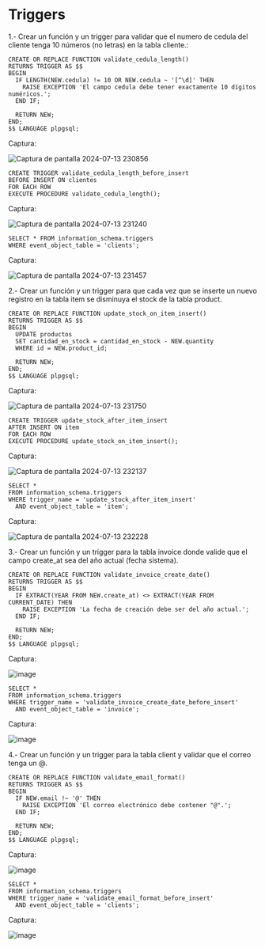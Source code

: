 # Triggers

1.- Crear un función y un trigger para validar que el numero de cedula del cliente tenga 10 números (no letras) en la tabla cliente.:

```
CREATE OR REPLACE FUNCTION validate_cedula_length()
RETURNS TRIGGER AS $$
BEGIN
  IF LENGTH(NEW.cedula) != 10 OR NEW.cedula ~ '[^\d]' THEN
    RAISE EXCEPTION 'El campo cedula debe tener exactamente 10 dígitos numéricos.';
  END IF;

  RETURN NEW;
END;
$$ LANGUAGE plpgsql;
```
Captura:

![Captura de pantalla 2024-07-13 230856](https://github.com/user-attachments/assets/bb29cdbb-2bac-43b7-9f38-26d69be55f24)


```
CREATE TRIGGER validate_cedula_length_before_insert
BEFORE INSERT ON clientes
FOR EACH ROW
EXECUTE PROCEDURE validate_cedula_length();

```
Captura:

![Captura de pantalla 2024-07-13 231240](https://github.com/user-attachments/assets/6f80118b-e33b-4877-95d6-21d2fa0320c6)

```
SELECT * FROM information_schema.triggers
WHERE event_object_table = 'clients';
```
Captura:

![Captura de pantalla 2024-07-13 231457](https://github.com/user-attachments/assets/55441fb5-315e-42ca-ba96-d08ea4b8f67b)

2.- Crear un función y un trigger para que cada vez que se inserte un nuevo registro en la tabla item se disminuya el stock de la tabla product.


```
CREATE OR REPLACE FUNCTION update_stock_on_item_insert()
RETURNS TRIGGER AS $$
BEGIN
  UPDATE productos
  SET cantidad_en_stock = cantidad_en_stock - NEW.quantity
  WHERE id = NEW.product_id;

  RETURN NEW;
END;
$$ LANGUAGE plpgsql;
```
Captura:


![Captura de pantalla 2024-07-13 231750](https://github.com/user-attachments/assets/66869318-4c74-4126-8160-608abf8fd4ee)


```
CREATE TRIGGER update_stock_after_item_insert
AFTER INSERT ON item
FOR EACH ROW
EXECUTE PROCEDURE update_stock_on_item_insert();
```
Captura:


![Captura de pantalla 2024-07-13 232137](https://github.com/user-attachments/assets/d8bfeec4-c06c-4719-89b3-9d5ec847a213)


```
SELECT *
FROM information_schema.triggers
WHERE trigger_name = 'update_stock_after_item_insert'
  AND event_object_table = 'item';
```
Captura:

![Captura de pantalla 2024-07-13 232228](https://github.com/user-attachments/assets/718dc869-0361-49e9-967e-4c7885854a86)


3.- Crear un función y un trigger para la tabla invoice donde valide que el campo create_at sea del año actual (fecha sistema).


```
CREATE OR REPLACE FUNCTION validate_invoice_create_date()
RETURNS TRIGGER AS $$
BEGIN
  IF EXTRACT(YEAR FROM NEW.create_at) <> EXTRACT(YEAR FROM CURRENT_DATE) THEN
    RAISE EXCEPTION 'La fecha de creación debe ser del año actual.';
  END IF;

  RETURN NEW;
END;
$$ LANGUAGE plpgsql;
```
Captura:

![image](https://github.com/user-attachments/assets/435613e6-9911-452c-9f5b-f2a13632872e)


```
SELECT *
FROM information_schema.triggers
WHERE trigger_name = 'validate_invoice_create_date_before_insert'
  AND event_object_table = 'invoice';
```
Captura:

![image](https://github.com/user-attachments/assets/528edb7f-2ed6-4f61-8c61-01f7b8254e9c)


4.- Crear un función y un trigger para la tabla client y validar que el correo tenga un @.

```
CREATE OR REPLACE FUNCTION validate_email_format()
RETURNS TRIGGER AS $$
BEGIN
  IF NEW.email !~ '@' THEN
    RAISE EXCEPTION 'El correo electrónico debe contener "@".';
  END IF;

  RETURN NEW;
END;
$$ LANGUAGE plpgsql;
```
Captura:

![image](https://github.com/user-attachments/assets/388312ed-3974-4d29-b7a4-f3bdc0590bad)



```
SELECT *
FROM information_schema.triggers
WHERE trigger_name = 'validate_email_format_before_insert'
  AND event_object_table = 'clients';
```
Captura:

![image](https://github.com/user-attachments/assets/8be0209c-5d96-4ecf-b39f-a692a96f1252)
